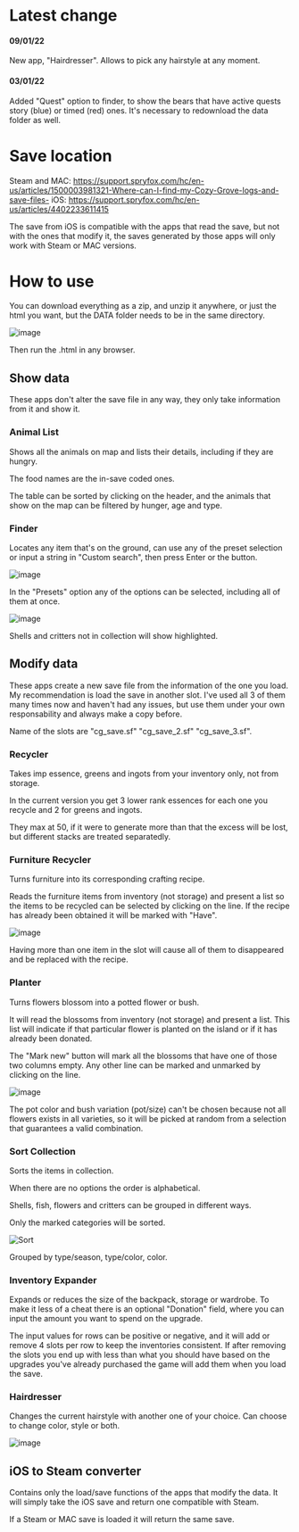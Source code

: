 # Latest change
#### 09/01/22
New app, "Hairdresser". Allows to pick any hairstyle at any moment.

#### 03/01/22
Added "Quest" option to finder, to show the bears that have active quests story (blue) or timed (red) ones. It's necessary to redownload the data folder as well.

# Save location
Steam and MAC: https://support.spryfox.com/hc/en-us/articles/1500003981321-Where-can-I-find-my-Cozy-Grove-logs-and-save-files-
iOS: https://support.spryfox.com/hc/en-us/articles/4402233611415

The save from iOS is compatible with the apps that read the save, but not with the ones that modify it, the saves generated by those apps will only work with Steam or MAC versions.

# How to use
You can download everything as a zip, and unzip it anywhere, or just the html you want, but the DATA folder needs to be in the same directory. 

![image](https://user-images.githubusercontent.com/84879535/119782142-1d5a6000-becc-11eb-9f7c-b53b5b9b8d90.png)

Then run the .html in any browser. 

## Show data
These apps don't alter the save file in any way, they only take information from it and show it.

### Animal List
Shows all the animals on map and lists their details, including if they are hungry.

The food names are the in-save coded ones.

The table can be sorted by clicking on the header, and the animals that show on the map can be filtered by hunger, age and type.

### Finder
Locates any item that's on the ground, can use any of the preset selection or input a string in "Custom search", then press Enter or the button.

![image](https://user-images.githubusercontent.com/84879535/147986537-127dc0fb-83b8-49a3-946d-58bdd474587b.png)

In the "Presets" option any of the options can be selected, including all of them at once.

![image](https://user-images.githubusercontent.com/84879535/147986549-0fb64e3e-05e2-4f24-b06f-84723df60c08.png)

Shells and critters not in collection will show highlighted.

## Modify data
These apps create a new save file from the information of the one you load. My recommendation is load the save in another slot. I've used all 3 of them many times now and haven't had any issues, but use them under your own responsability and always make a copy before.

Name of the slots are "cg_save.sf" "cg_save_2.sf" "cg_save_3.sf".

### Recycler
Takes imp essence, greens and ingots from your inventory only, not from storage. 

In the current version you get 3 lower rank essences for each one you recycle and 2 for greens and ingots.

They max at 50, if it were to generate more than that the excess will be lost, but different stacks are treated separatedly.

### Furniture Recycler
Turns furniture into its corresponding crafting recipe.

Reads the furniture items from inventory (not storage) and present a list so the items to be recycled can be selected by clicking on the line. If the recipe has already been obtained it will be marked with "Have".

![image](https://user-images.githubusercontent.com/84879535/120932385-d18e8e80-c6f5-11eb-9c96-f90dec449aac.png)

Having more than one item in the slot will cause all of them to disappeared and be replaced with the recipe.

### Planter
Turns flowers blossom into a potted flower or bush.

It will read the blossoms from inventory (not storage) and present a list. This list will indicate if that particular flower is planted on the island or if it has already been donated.

The "Mark new" button will mark all the blossoms that have one of those two columns empty. Any other line can be marked and unmarked by clicking on the line.

![image](https://user-images.githubusercontent.com/84879535/145677105-e7a6962d-585f-4c4c-943b-6dd5185f9278.png)

The pot color and bush variation (pot/size) can't be chosen because not all flowers exists in all varieties, so it will be picked at random from a selection that guarantees a valid combination.

### Sort Collection
Sorts the items in collection.

When there are no options the order is alphabetical.

Shells, fish, flowers and critters can be grouped in different ways.

Only the marked categories will be sorted.

![Sort](https://user-images.githubusercontent.com/84879535/120906050-95582100-c656-11eb-8a7a-eab422e7800a.png)

Grouped by type/season, type/color, color.

### Inventory Expander
Expands or reduces the size of the backpack, storage or wardrobe. To make it less of a cheat there is an optional "Donation" field, where you can input the amount you want to spend on the upgrade.

The input values for rows can be positive or negative, and it will add or remove 4 slots per row to keep the inventories consistent. If after removing the slots you end up with less than what you should have based on the upgrades you've already purchased the game will add them when you load the save.

### Hairdresser
Changes the current hairstyle with another one of your choice. Can choose to change color, style or both.

![image](https://user-images.githubusercontent.com/84879535/148698216-f1551443-8203-43a7-8c0e-812781fb369e.png)

## iOS to Steam converter
Contains only the load/save functions of the apps that modify the data. It will simply take the iOS save and return one compatible with Steam.

If a Steam or MAC save is loaded it will return the same save.
